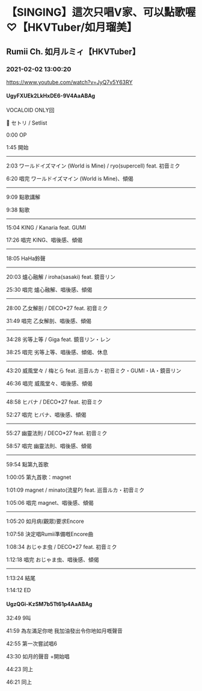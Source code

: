 # 【SINGING】這次只唱V家、可以點歌喔♡【HKVTuber/如月瑠美】

## Rumii Ch. 如月ルミィ【HKVTuber】

### 2021-02-02 13:00:20

https://www.youtube.com/watch?v=JyQ7v5Y63RY

#### UgyFXUEk2LkHxDE6-9V4AaABAg

VOCALOID ONLY回

🎤 セトリ / Setlist



0:00 OP

1:45 開始

----------------------------------------

2:03 ワールドイズマイン (World is Mine) / ryo(supercell) feat. 初音ミク

6:20 唱完 ワールドイズマイン (World is Mine)、傾偈

----------------------------------------

9:09 點歌講解

9:38 點歌

----------------------------------------

15:04 KING / Kanaria feat. GUMI

17:26 唱完 KING、唱後感、傾偈

----------------------------------------

18:05 HaHa鈴聲

----------------------------------------

20:03 爐心融解 / iroha(sasaki) feat. 鏡音リン

25:30 唱完 爐心融解、唱後感、傾偈

----------------------------------------

28:00 乙女解剖 / DECO*27 feat. 初音ミク

31:49 唱完 乙女解剖、唱後感、傾偈

----------------------------------------

34:28 劣等上等 / Giga feat. 鏡音リン・レン

38:25 唱完 劣等上等、唱後感、傾偈、休息

----------------------------------------

43:20 威風堂々 / 梅とら feat. 巡音ルカ・初音ミク・GUMI・IA・鏡音リン

46:36 唱完 威風堂々、唱後感、傾偈

----------------------------------------

48:58 ヒバナ / DECO*27 feat. 初音ミク

52:27 唱完 ヒバナ、唱後感、傾偈

----------------------------------------

55:27 幽靈法則 / DECO*27 feat. 初音ミク

58:57 唱完 幽靈法則、唱後感、傾偈

----------------------------------------

59:54 點第九首歌

1:00:05 第九首歌：magnet

1:01:09 magnet / minato(流星P) feat. 巡音ルカ・初音ミク

1:05:06 唱完 magnet、唱後感、傾偈

----------------------------------------

1:05:20 如月病(觀眾)要求Encore

1:07:58 決定唱Rumii準備嘅Encore曲

1:08:34 おじゃま虫 / DECO*27 feat. 初音ミク

1:12:18 唱完 おじゃま虫、唱後感、傾偈

----------------------------------------

1:13:24 結尾

1:14:12 ED



#### UgzQGi-KzSM7b5Tt61p4AaABAg

32:49 9叫

41:59 為左滿足你哋 我加油發出令你地如月嘅聲音

42:55 第一次嘗試唱6

43:30 如月的聲音 +開始唱

44:23 同上

46:21 同上

